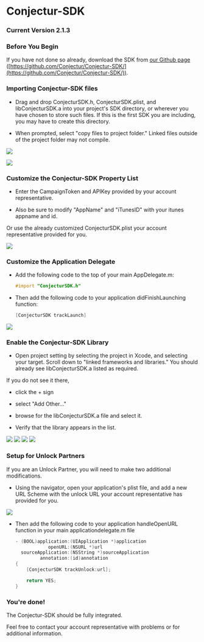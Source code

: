 Conjectur-SDK
=============

### Current Version 2.1.3

### Before You Begin

If you have not done so already, download the SDK from
[our Github page](https://github.com/Conjectur/Conjectur-SDK/) ([https://github.com/Conjectur/Conjectur-SDK/](https://github.com/Conjectur/Conjectur-SDK/)).

### Importing Conjectur-SDK files

- Drag and drop ConjecturSDK.h, ConjecturSDK.plist, and libConjecturSDK.a into your project's SDK directory, or wherever you have chosen to store such files.  If this is the first SDK you are including, you may have to create this directory.

- When prompted, select "copy files to project folder." Linked files outside of the project folder may not compile.

![](http://images.conjectur.com/documentation/Conjectur-SDK/020_drag-drop.png)

![](http://images.conjectur.com/documentation/Conjectur-SDK/022_confirmation.png)

### Customize the Conjectur-SDK Property List

- Enter the CampaignToken and APIKey provided by your account representative.

- Also be sure to modify "AppName" and "iTunesID" with your itunes appname and id.

Or use the already customized ConjecturSDK.plist your account representative provided for you.

![](http://images.conjectur.com/documentation/Conjectur-SDK/030_plist.png)

### Customize the Application Delegate

- Add the following code to the top of your main AppDelegate.m:
    ```objective-c
    #import "ConjecturSDK.h"
    ```

- Then add the following code to your application didFinishLaunching function:
    ```objective-c
    [ConjecturSDK trackLaunch]
    ```

![](http://images.conjectur.com/documentation/Conjectur-SDK/040_appDelegate.png)

### Enable the Conjectur-SDK Library

- Open project setting by selecting the project in Xcode, and selecting your target. Scroll down to "linked frameworks and libraries."  You should already see libConjecturSDK.a listed as required.

If you do not see it there,

- click the + sign

- select "Add Other..."

- browse for the libConjecturSDK.a file and select it.

- Verify that the library appears in the list.

![](http://images.conjectur.com/documentation/Conjectur-SDK/050_addLib.png)
![](http://images.conjectur.com/documentation/Conjectur-SDK/051_addLibOther.png)
![](http://images.conjectur.com/documentation/Conjectur-SDK/052_addLibBrowse.png)
![](http://images.conjectur.com/documentation/Conjectur-SDK/053_addedLib.png)

### Setup for Unlock Partners

If you are an Unlock Partner, you will need to make two additional modifications.

- Using the navigator, open your application's plist file, and add a new URL Scheme with the unlock URL your account representative has provided for you.

![](http://images.conjectur.com/documentation/Conjectur-SDK/071_UrlScheme.png)

- Then add the following code to your application handleOpenURL function in your main applicationdelegate.m file

    ```objective-c
    - (BOOL)application:(UIApplication *)application
                openURL:(NSURL *)url
      sourceApplication:(NSString *)sourceApplication
             annotation:(id)annotation
    {
        [ConjecturSDK trackUnlock:url];

        return YES;
    }
    ```

### You're done!

The Conjectur-SDK should be fully integrated.

Feel free to contact your account representative with problems or for additional information.
